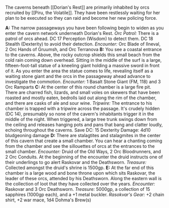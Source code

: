 The caverns beneath [[Dorian's Rest]] are primarily inhabited by orcs recruited by [[Piru, the Volatile]]. They have been restlessly waiting for her plan to be executed so they can raid and become her new policing force. 

**A:** The narrow passageways you have been following begin to widen as you enter the cavern network underneath Dorian's Rest. 
	*Orc Patrol:* There is a patrol of orcs ahead. DC 17 Perception (Wisdom) to detect them. DC 18 Stealth (Dexterity) to avoid their detection. 
	*Encounter:* Orc Blade of Ilneval, 2 Orc Hands of Gruumsh, and Orc Terranova
**B:** You see a coastal entrance to the caverns. Above, the rocky outcrop shields this small beach from the cold rain coming down overhead. Sitting in the middle of the surf is a large, fifteen-foot-tall statue of a kneeling giant holding a massive sword in front of it. As you enter the area the statue comes to life, revealing itself as a waiting stone giant and the orcs in the passageway ahead advance to investigate the commotion.
	*Encounter:* 1 Basalt Stone Giant (FM, 118) and 3 Orc Ramparts
**C:** At the center of this round chamber is a large fire pit. There are charred fish, lizards, and small voles on skewers that have been roasted and mostly eaten, bedrolls laid out along the rim of the chamber, and there are casks of ale and sour wine. 
	*Tripwire:* The entrance to his chamber is trapped with a tripwire across the passage. It's crudely hidden (DC 14), presumably so none of the cavern's inhabitants trigger it in the middle of the night. When triggered, a large tree trunk swings down from the ceiling and releases hanging pots and pans that bang and clatter loudly, echoing throughout the caverns. 
		Save DC: 15 Dexterity
		Damage: 4d10 bludgeoning damage
**D:** There are stalagtites and stalagmites in the center of this cavern that create a small chamber. You can hear a chanting coming from the chamber and see the sillouettes of orcs at the entrances to the small chamber. 
	*Encounter:* Druid of the Old Ways, 2 Orc Bloodrunners, and 2 Orc Conduits. At the beginning of the encounter the druid instructs one of their underlings to go alert Raskovar and the Deathsworn.
	*Treasure:* Collected amongst the druid's shrine is 1500gp. 
**E:** At the far end of this chamber is a large wood and bone throne upon which sits Raskovar, the leader of these orcs, attended by his Deathsworn. Along the eastern wall is the collection of loot that they have collected over the years. 
	*Encounter:* Raskovar and 3 Orc Deathsworn.
	*Treasure:* 5000gp, a collection of 15 sapphires (1000gp each), and a +1 metal buckler. 
	*Rasokvar's Gear:* +2 chain shirt, +2 war mace, 1d4 Dohma's Brew(s) 